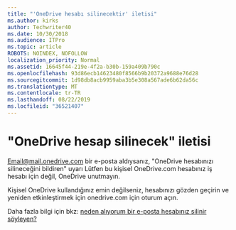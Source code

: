 ```yaml
---
title: "'OneDrive hesabı silinecektir' iletisi"
ms.author: kirks
author: Techwriter40
ms.date: 10/30/2018
ms.audience: ITPro
ms.topic: article
ROBOTS: NOINDEX, NOFOLLOW
localization_priority: Normal
ms.assetid: 16645f44-219e-4f2a-b30b-159a409b790c
ms.openlocfilehash: 93d86ecb14623480f8566b9b20372a9688e76d28
ms.sourcegitcommit: 1d98db8acb9959aba3b5e308a567ade6b62da56c
ms.translationtype: MT
ms.contentlocale: tr-TR
ms.lasthandoff: 08/22/2019
ms.locfileid: "36521407"
---
```

# <a name="onedrive-account-will-be-deleted-message"></a>"OneDrive hesap silinecek" iletisi

Email@mail.onedrive.com bir e-posta aldıysanız, "OneDrive hesabınızı silineceğini bildiren" uyarı Lütfen bu kişisel OneDrive.com hesabınız iş hesabı için değil, OneDrive unutmayın. 
  
Kişisel OneDrive kullandığınız emin değilseniz, hesabınızı gözden geçirin ve yeniden etkinleştirmek için onedrive.com için oturum açın.
  
Daha fazla bilgi için bkz: [neden alıyorum bir e-posta hesabınız silinir söyleyen?](https://go.microsoft.com/fwlink/?linkid=2036151&amp;clcid=0x409)
  


